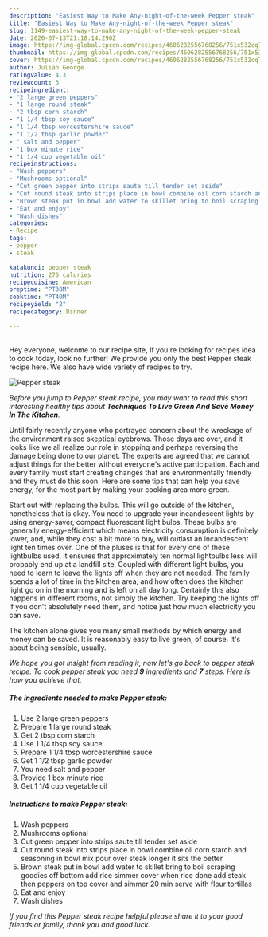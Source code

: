 ```yaml
---
description: "Easiest Way to Make Any-night-of-the-week Pepper steak"
title: "Easiest Way to Make Any-night-of-the-week Pepper steak"
slug: 1149-easiest-way-to-make-any-night-of-the-week-pepper-steak
date: 2020-07-13T21:18:14.290Z
image: https://img-global.cpcdn.com/recipes/4606282556768256/751x532cq70/pepper-steak-recipe-main-photo.jpg
thumbnail: https://img-global.cpcdn.com/recipes/4606282556768256/751x532cq70/pepper-steak-recipe-main-photo.jpg
cover: https://img-global.cpcdn.com/recipes/4606282556768256/751x532cq70/pepper-steak-recipe-main-photo.jpg
author: Julian George
ratingvalue: 4.3
reviewcount: 3
recipeingredient:
- "2 large green peppers"
- "1 large round steak"
- "2 tbsp corn starch"
- "1 1/4 tbsp soy sauce"
- "1 1/4 tbsp worcestershire sauce"
- "1 1/2 tbsp garlic powder"
- " salt and pepper"
- "1 box minute rice"
- "1 1/4 cup vegetable oil"
recipeinstructions:
- "Wash peppers"
- "Mushrooms optional"
- "Cut green pepper into strips saute till tender set aside"
- "Cut round steak into strips place in bowl combine oil corn starch and seasoning in bowl mix pour over steak longer it sits the better"
- "Brown steak put in bowl add water to skillet bring to boil scraping goodies off bottom add rice simmer cover when rice done add steak then peppers on top cover and simmer 20 min serve with flour tortillas"
- "Eat and enjoy"
- "Wash dishes"
categories:
- Recipe
tags:
- pepper
- steak

katakunci: pepper steak 
nutrition: 275 calories
recipecuisine: American
preptime: "PT38M"
cooktime: "PT40M"
recipeyield: "2"
recipecategory: Dinner

---
```

<br>
Hey everyone, welcome to our recipe site, If you're looking for recipes idea to cook today, look no further! We provide you only the best Pepper steak recipe here. We also have wide variety of recipes to try.
<br>


![Pepper steak](https://img-global.cpcdn.com/recipes/4606282556768256/751x532cq70/pepper-steak-recipe-main-photo.jpg)

<i>Before you jump to Pepper steak recipe, you may want to read this short interesting healthy tips about 
<strong>Techniques To Live Green And Save Money In The Kitchen</strong>.</i>
</br>

Until fairly recently anyone who portrayed concern about the wreckage of the environment raised skeptical eyebrows. Those days are over, and it looks like we all realize our role in stopping and perhaps reversing the damage being done to our planet. The experts are agreed that we cannot adjust things for the better without everyone's active participation. Each and every family must start creating changes that are environmentally friendly and they must do this soon. Here are some tips that can help you save energy, for the most part by making your cooking area more green.

Start out with replacing the bulbs. This will go outside of the kitchen, nonetheless that is okay. You need to upgrade your incandescent lights by using energy-saver, compact fluorescent light bulbs. These bulbs are generally energy-efficient which means electricity consumption is definitely lower, and, while they cost a bit more to buy, will outlast an incandescent light ten times over. One of the pluses is that for every one of these lightbulbs used, it ensures that approximately ten normal lightbulbs less will probably end up at a landfill site. Coupled with different light bulbs, you need to learn to leave the lights off when they are not needed. The family spends a lot of time in the kitchen area, and how often does the kitchen light go on in the morning and is left on all day long. Certainly this also happens in different rooms, not simply the kitchen. Try keeping the lights off if you don't absolutely need them, and notice just how much electricity you can save.

The kitchen alone gives you many small methods by which energy and money can be saved. It is reasonably easy to live green, of course. It's about being sensible, usually.


<i>We hope you got insight from reading it, now let's go back to pepper steak recipe. To cook pepper steak you need <strong>9</strong> ingredients and <strong>7</strong> steps. Here is how you achieve that.
</i>

##### The ingredients needed to make Pepper steak:

1. Use 2 large green peppers
1. Prepare 1 large round steak
1. Get 2 tbsp corn starch
1. Use 1 1/4 tbsp soy sauce
1. Prepare 1 1/4 tbsp worcestershire sauce
1. Get 1 1/2 tbsp garlic powder
1. You need  salt and pepper
1. Provide 1 box minute rice
1. Get 1 1/4 cup vegetable oil


##### Instructions to make Pepper steak:

1. Wash peppers
1. Mushrooms optional
1. Cut green pepper into strips saute till tender set aside
1. Cut round steak into strips place in bowl combine oil corn starch and seasoning in bowl mix pour over steak longer it sits the better
1. Brown steak put in bowl add water to skillet bring to boil scraping goodies off bottom add rice simmer cover when rice done add steak then peppers on top cover and simmer 20 min serve with flour tortillas
1. Eat and enjoy
1. Wash dishes


<i>If you find this Pepper steak recipe helpful please share it to your good friends or family, thank you and good luck.</i>
